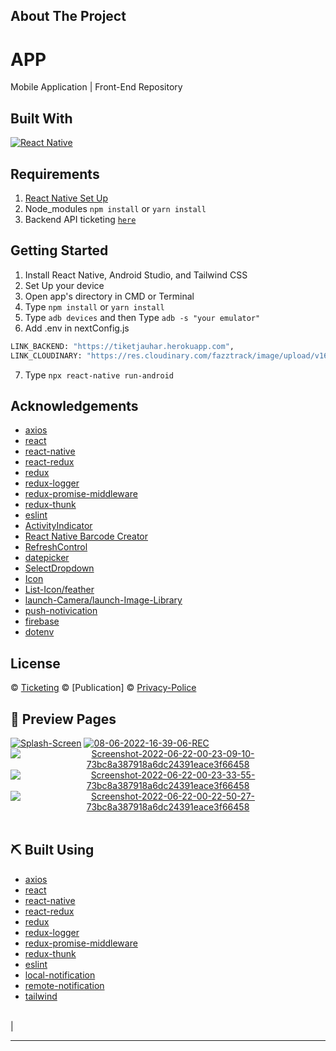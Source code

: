 

## About The Project
<h1 align='left'>APP</h1>

Mobile Application  | Front-End Repository

## Built With

[![React Native](https://img.shields.io/badge/reactnative-0.68.2-green)](https://reactnative.dev/)

## Requirements

1. <a href="https://reactnative.dev/docs/environment-setup">React Native Set Up</a>
2. Node_modules `npm install` or `yarn install`
3. Backend API ticketing [`here`](https://github.com/foldadjo/Ticketing_BE.git)

## Getting Started

1. Install React Native, Android Studio, and Tailwind CSS
2. Set Up your device
3. Open app's directory in CMD or Terminal
4. Type `npm install` or `yarn install`
5. Type `adb devices` and then Type `adb -s "your emulator"`
6. Add .env in nextConfig.js

```sh
LINK_BACKEND: "https://tiketjauhar.herokuapp.com",
LINK_CLOUDINARY: "https://res.cloudinary.com/fazztrack/image/upload/v1655102148/",
```

7. Type `npx react-native run-android`

## Acknowledgements

- [axios](https://www.npmjs.com/package/axios)
- [react](https://www.npmjs.com/package/react)
- [react-native](https://www.npmjs.com/package/react-native)
- [react-redux](https://www.npmjs.com/package/react-redux)
- [redux](https://www.npmjs.com/package/redux)
- [redux-logger](https://www.npmjs.com/package/redux-logger)
- [redux-promise-middleware](https://www.npmjs.com/package/redux-promise-middleware)
- [redux-thunk](https://www.npmjs.com/package/redux-thunk)
- [eslint](https://www.npmjs.com/package/eslint)
- [ActivityIndicator](https://reactnative.dev/docs/activityindicator)
- [React Native Barcode Creator](https://openbase.com/js/react-native-barcode-creator)
- [RefreshControl](https://reactnative.dev/docs/refreshcontrol)
- [datepicker](https://github.com/henninghall/react-native-date-picker)
- [SelectDropdown](https://github.com/AdelRedaa97/react-native-select-dropdown)
- [Icon](https://github.com/oblador/react-native-vector-icons)
- [List-Icon/feather](https://feathericons.com)
- [launch-Camera/launch-Image-Library](https://github.com/react-native-image-picker/react-native-image-picker)
- [push-notivication](https://www.npmjs.com/package/react-native-push-notification)
- [firebase](https://console.firebase.google.com/)
- [dotenv](https://www.npmjs.com/package/react-native-dotenv)

## License

© [Ticketing](https://github.com/foldadjo/ticketing_mobile.git)
© [Publication]
© [Privacy-Police](https://www.iubenda.com/privacy-policy/94477982)

## 🔎 Preview Pages

<span align="center">
<a href="https://imgbb.com/"><img src="https://i.ibb.co/VS31Ld4/Splash-Screen.png" alt="Splash-Screen" border="0" /></a>
<a href="https://ibb.co/pfCzwjz"><img src="https://i.ibb.co/fkmpFdp/Login.png" alt="08-06-2022-16-39-06-REC" border="0"></a>
<a href="https://ibb.co/JvxfhY2"><img src="https://i.ibb.co/8rzWhy2/Screenshot-2022-06-22-00-23-09-10-73bc8a387918a6dc24391eace3f66458.jpg" alt="Screenshot-2022-06-22-00-23-09-10-73bc8a387918a6dc24391eace3f66458" border="0" /></a>
<a href="https://ibb.co/SsjdSKr"><img src="https://i.ibb.co/TvfbyHL/Screenshot-2022-06-22-00-23-33-55-73bc8a387918a6dc24391eace3f66458.jpg" alt="Screenshot-2022-06-22-00-23-33-55-73bc8a387918a6dc24391eace3f66458" border="0" /></a>
<a href="https://ibb.co/Yyk4Kqk"><img src="https://i.ibb.co/yYymMby/Screenshot-2022-06-22-00-22-50-27-73bc8a387918a6dc24391eace3f66458.jpg" alt="Screenshot-2022-06-22-00-22-50-27-73bc8a387918a6dc24391eace3f66458" border="0" /></a>
<br>
</span>

<br>


## ⛏️ Built Using

- [axios](https://www.npmjs.com/package/axios)
- [react](https://www.npmjs.com/package/react)
- [react-native](https://www.npmjs.com/package/react-native)
- [react-redux](https://www.npmjs.com/package/react-redux)
- [redux](https://www.npmjs.com/package/redux)
- [redux-logger](https://www.npmjs.com/package/redux-logger)
- [redux-promise-middleware](https://www.npmjs.com/package/redux-promise-middleware)
- [redux-thunk](https://www.npmjs.com/package/redux-thunk)
- [eslint](https://www.npmjs.com/package/eslint)
- [local-notification](https://www.npmjs.com/package/react-native-local-push-notification)
- [remote-notification](https://console.firebase.google.com/)
- [tailwind](https://tailwindcss.com/docs)

<br>          |

---
